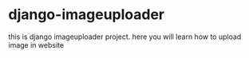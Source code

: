 # django-imageuploader
this is django imageuploader  project. here you will learn how to upload image in website
